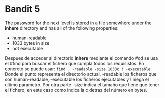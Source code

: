 # Bandit 5

The password for the next level is stored in a file somewhere under the **inhere** directory and has all of the following properties:

-   human-readable
-   1033 bytes in size
-   not executable

Despues de acceder al directorio **inhere** mediante el comando #cd se usa el #find para buscar el fichero que cumpla todos los requisistos.
En concreto se puede usar:
``` find . -readable -size 1033c ! -executable ```
Donde el punto representa el directorio actual, -readable los ficheros que son human-readable, -executable los ficheros ejecutables y ! niega el ultimo parámetro. Por otra parte -size indica el tamaño que tiene que tener el fichero, en este caso como indica la c detras del número en bytes.